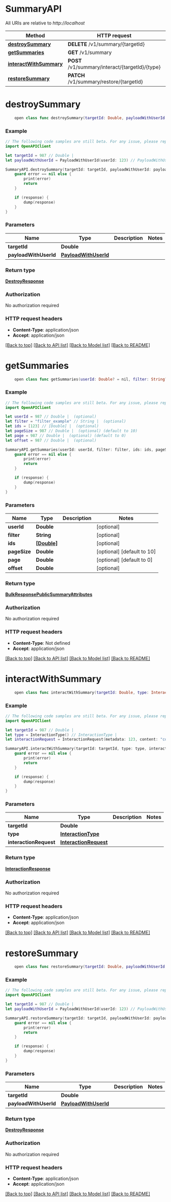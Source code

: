 # SummaryAPI

All URIs are relative to *http://localhost*

Method | HTTP request | Description
------------- | ------------- | -------------
[**destroySummary**](SummaryAPI.md#destroysummary) | **DELETE** /v1/summary/{targetId} | 
[**getSummaries**](SummaryAPI.md#getsummaries) | **GET** /v1/summary | 
[**interactWithSummary**](SummaryAPI.md#interactwithsummary) | **POST** /v1/summary/interact/{targetId}/{type} | 
[**restoreSummary**](SummaryAPI.md#restoresummary) | **PATCH** /v1/summary/restore/{targetId} | 


# **destroySummary**
```swift
    open class func destroySummary(targetId: Double, payloadWithUserId: PayloadWithUserId, completion: @escaping (_ data: DestroyResponse?, _ error: Error?) -> Void)
```



### Example
```swift
// The following code samples are still beta. For any issue, please report via http://github.com/OpenAPITools/openapi-generator/issues/new
import OpenAPIClient

let targetId = 987 // Double | 
let payloadWithUserId = PayloadWithUserId(userId: 123) // PayloadWithUserId | 

SummaryAPI.destroySummary(targetId: targetId, payloadWithUserId: payloadWithUserId) { (response, error) in
    guard error == nil else {
        print(error)
        return
    }

    if (response) {
        dump(response)
    }
}
```

### Parameters

Name | Type | Description  | Notes
------------- | ------------- | ------------- | -------------
 **targetId** | **Double** |  | 
 **payloadWithUserId** | [**PayloadWithUserId**](PayloadWithUserId.md) |  | 

### Return type

[**DestroyResponse**](DestroyResponse.md)

### Authorization

No authorization required

### HTTP request headers

 - **Content-Type**: application/json
 - **Accept**: application/json

[[Back to top]](#) [[Back to API list]](../README.md#documentation-for-api-endpoints) [[Back to Model list]](../README.md#documentation-for-models) [[Back to README]](../README.md)

# **getSummaries**
```swift
    open class func getSummaries(userId: Double? = nil, filter: String? = nil, ids: [Double]? = nil, pageSize: Double? = nil, page: Double? = nil, offset: Double? = nil, completion: @escaping (_ data: BulkResponsePublicSummaryAttributes?, _ error: Error?) -> Void)
```



### Example
```swift
// The following code samples are still beta. For any issue, please report via http://github.com/OpenAPITools/openapi-generator/issues/new
import OpenAPIClient

let userId = 987 // Double |  (optional)
let filter = "filter_example" // String |  (optional)
let ids = [123] // [Double] |  (optional)
let pageSize = 987 // Double |  (optional) (default to 10)
let page = 987 // Double |  (optional) (default to 0)
let offset = 987 // Double |  (optional)

SummaryAPI.getSummaries(userId: userId, filter: filter, ids: ids, pageSize: pageSize, page: page, offset: offset) { (response, error) in
    guard error == nil else {
        print(error)
        return
    }

    if (response) {
        dump(response)
    }
}
```

### Parameters

Name | Type | Description  | Notes
------------- | ------------- | ------------- | -------------
 **userId** | **Double** |  | [optional] 
 **filter** | **String** |  | [optional] 
 **ids** | [**[Double]**](Double.md) |  | [optional] 
 **pageSize** | **Double** |  | [optional] [default to 10]
 **page** | **Double** |  | [optional] [default to 0]
 **offset** | **Double** |  | [optional] 

### Return type

[**BulkResponsePublicSummaryAttributes**](BulkResponsePublicSummaryAttributes.md)

### Authorization

No authorization required

### HTTP request headers

 - **Content-Type**: Not defined
 - **Accept**: application/json

[[Back to top]](#) [[Back to API list]](../README.md#documentation-for-api-endpoints) [[Back to Model list]](../README.md#documentation-for-models) [[Back to README]](../README.md)

# **interactWithSummary**
```swift
    open class func interactWithSummary(targetId: Double, type: InteractionType, interactionRequest: InteractionRequest, completion: @escaping (_ data: InteractionResponse?, _ error: Error?) -> Void)
```



### Example
```swift
// The following code samples are still beta. For any issue, please report via http://github.com/OpenAPITools/openapi-generator/issues/new
import OpenAPIClient

let targetId = 987 // Double | 
let type = InteractionType() // InteractionType | 
let interactionRequest = InteractionRequest(metadata: 123, content: "content_example", remoteAddr: "remoteAddr_example", userId: 123) // InteractionRequest | 

SummaryAPI.interactWithSummary(targetId: targetId, type: type, interactionRequest: interactionRequest) { (response, error) in
    guard error == nil else {
        print(error)
        return
    }

    if (response) {
        dump(response)
    }
}
```

### Parameters

Name | Type | Description  | Notes
------------- | ------------- | ------------- | -------------
 **targetId** | **Double** |  | 
 **type** | [**InteractionType**](.md) |  | 
 **interactionRequest** | [**InteractionRequest**](InteractionRequest.md) |  | 

### Return type

[**InteractionResponse**](InteractionResponse.md)

### Authorization

No authorization required

### HTTP request headers

 - **Content-Type**: application/json
 - **Accept**: application/json

[[Back to top]](#) [[Back to API list]](../README.md#documentation-for-api-endpoints) [[Back to Model list]](../README.md#documentation-for-models) [[Back to README]](../README.md)

# **restoreSummary**
```swift
    open class func restoreSummary(targetId: Double, payloadWithUserId: PayloadWithUserId, completion: @escaping (_ data: DestroyResponse?, _ error: Error?) -> Void)
```



### Example
```swift
// The following code samples are still beta. For any issue, please report via http://github.com/OpenAPITools/openapi-generator/issues/new
import OpenAPIClient

let targetId = 987 // Double | 
let payloadWithUserId = PayloadWithUserId(userId: 123) // PayloadWithUserId | 

SummaryAPI.restoreSummary(targetId: targetId, payloadWithUserId: payloadWithUserId) { (response, error) in
    guard error == nil else {
        print(error)
        return
    }

    if (response) {
        dump(response)
    }
}
```

### Parameters

Name | Type | Description  | Notes
------------- | ------------- | ------------- | -------------
 **targetId** | **Double** |  | 
 **payloadWithUserId** | [**PayloadWithUserId**](PayloadWithUserId.md) |  | 

### Return type

[**DestroyResponse**](DestroyResponse.md)

### Authorization

No authorization required

### HTTP request headers

 - **Content-Type**: application/json
 - **Accept**: application/json

[[Back to top]](#) [[Back to API list]](../README.md#documentation-for-api-endpoints) [[Back to Model list]](../README.md#documentation-for-models) [[Back to README]](../README.md)

